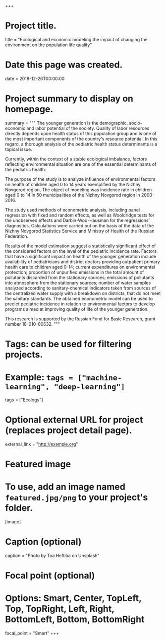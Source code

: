 +++
# Project title.
title = "Ecological and economic modeling the impact of changing the environment on the population life quality"

# Date this page was created.
date = 2018-12-26T00:00:00

# Project summary to display on homepage.
summary = """
The younger generation is the demographic, socio-economic and labor potential of the society. Quality of labor resources directly depends upon health status of this population group and is one of the most important components of the country's resource potential. In this regard, a thorough analysis of the pediatric health status determinants is a topical issue.

Currently, within the context of a stable ecological imbalance, factors reflecting environmental situation are one of the essential determinants of the pediatric health.

The purpose of the study is to analyze influence of environmental factors on health of children aged 0 to 14 years exemplified by the Nizhny Novgorod region. The object of modeling was incidence rate in children aged 0 to 14 in 50 municipalities of the Nizhny Novgorod region in 2000-2016.

The study used methods of econometric analysis, including panel regression with fixed and random effects, as well as Wooldridge tests for the unobserved effects and Darbin-Woo-Hausman for the regressions’ diagnostics. Calculations were carried out on the basis of the data of the Nizhny Novgorod Statistics Service and Ministry of Health of the Russian Federation.

Results of the model estimation suggest a statistically significant effect of the considered factors on the level of the pediatric incidence rate. Factors that have a significant impact on health of the younger generation include availability of pediatricians and district doctors providing outpatient primary health care to children aged 0-14; current expenditures on environmental protection; proportion of unpurified emissions in the total amount of pollutants discarded from the stationary sources; emissions of pollutants into atmosphere from the stationary sources; number of water samples analyzed according to sanitary-chemical indicators taken from sources of the centralized water supply with a breakdown on districts, that do not meet the sanitary standards. The obtained econometric model can be used to predict pediatric incidence in relation to environmental factors to develop programs aimed at improving quality of life of the younger generation.

This research is supported by the Russian Fund for Basic Research, grant number 18-010-00632.
"""

# Tags: can be used for filtering projects.
# Example: `tags = ["machine-learning", "deep-learning"]`
tags = ["Ecology"]

# Optional external URL for project (replaces project detail page).
external_link = "http://example.org"

# Featured image
# To use, add an image named `featured.jpg/png` to your project's folder. 
[image]
  # Caption (optional)
  caption = "Photo by Toa Heftiba on Unsplash"

  # Focal point (optional)
  # Options: Smart, Center, TopLeft, Top, TopRight, Left, Right, BottomLeft, Bottom, BottomRight
  focal_point = "Smart"
+++
